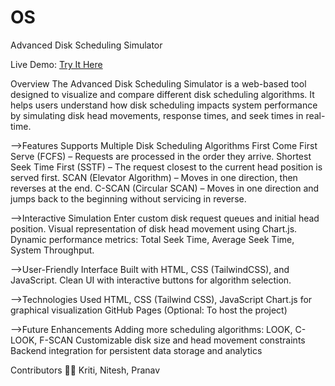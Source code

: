 # OS
Advanced Disk Scheduling Simulator

Live Demo: [Try It Here](https://rai-kriti.github.io/OS/)

Overview
 The Advanced Disk Scheduling Simulator is a web-based tool designed to visualize and compare different disk scheduling algorithms. It helps users understand how 
 disk scheduling impacts system performance by simulating disk head movements, response times, and seek times in real-time.

-->Features
 Supports Multiple Disk Scheduling Algorithms
 First Come First Serve (FCFS) – Requests are processed in the order they arrive.
 Shortest Seek Time First (SSTF) – The request closest to the current head position is served first.
 SCAN (Elevator Algorithm) – Moves in one direction, then reverses at the end.
 C-SCAN (Circular SCAN) – Moves in one direction and jumps back to the beginning without servicing in reverse.

-->Interactive Simulation
 Enter custom disk request queues and initial head position.
 Visual representation of disk head movement using Chart.js.
 Dynamic performance metrics: Total Seek Time, Average Seek Time, System Throughput.

-->User-Friendly Interface
 Built with HTML, CSS (TailwindCSS), and JavaScript.
 Clean UI with interactive buttons for algorithm selection.

-->Technologies Used
 HTML, CSS (Tailwind CSS), JavaScript
 Chart.js for graphical visualization
 GitHub Pages (Optional: To host the project)

-->Future Enhancements
 Adding more scheduling algorithms: LOOK, C-LOOK, F-SCAN
 Customizable disk size and head movement constraints
 Backend integration for persistent data storage and analytics

Contributors
👨‍💻 Kriti, Nitesh, Pranav


